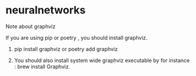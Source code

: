 # neuralnetworks

Note about graphviz

If you are using pip or poetry , you 
should install graphviz.

1. pip install graphviz or poetry add graphviz

2. You should also install system wide graphviz executable by for instance : brew install Graphviz.
